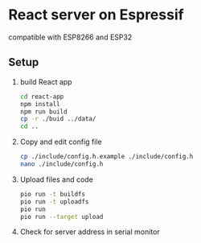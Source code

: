 # React server on Espressif

compatible with ESP8266 and ESP32

## Setup
1. build React app 
    ```bash
    cd react-app
    npm install
    npm run build
    cp -r ./buid ../data/
    cd ..
    ```
2. Copy and edit config file
    ```bash
    cp ./include/config.h.example ./include/config.h
    nano ./include/config.h
    ```
3. Upload files and code 
    ```bash
    pio run -t buildfs
    pio run -t uploadfs 
    pio run
    pio run --target upload
    ```
4. Check for server address in serial monitor